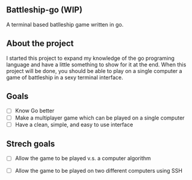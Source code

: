 Battleship-go (WIP)
---
A terminal based batlleship game written in go.

## About the project
I started this project to expand my knowledge of the go
programing language and have a little something to show
for it at the end. When this project will be done, you
should be able to play on a single computer a game of battleship
in a sexy terminal interface.

## Goals

- [ ] Know Go better
- [ ] Make a multiplayer game which can be played on a single computer
- [ ] Have a clean, simple, and easy to use interface

## Strech goals

- [ ] Allow the game to be played v.s. a computer algorithm
- [ ] Allow the game to be played on two different computers using SSH


